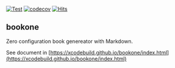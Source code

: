 [![Test](https://github.com/xcodebuild/bookone/actions/workflows/publish.yml/badge.svg)](https://github.com/xcodebuild/bookone/actions/workflows/publish.yml)
[![codecov](https://codecov.io/gh/xcodebuild/bookone/branch/master/graph/badge.svg?token=sTOg3X4r6V)](https://codecov.io/gh/xcodebuild/bookone)
[![Hits](https://hits.seeyoufarm.com/api/count/incr/badge.svg?url=https://github.com/xcodebuild/bookone)](https://xcodebuild.github.io/bookone/index.html)
## bookone

Zero configuration book genereator with Markdown.

See document in [https://xcodebuild.github.io/bookone/index.html](https://xcodebuild.github.io/bookone/index.html)
